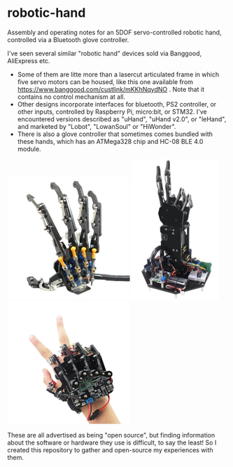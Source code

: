 # robotic-hand

Assembly and operating notes for an 5DOF servo-controlled robotic hand, controlled via a Bluetooth glove controller.

I've seen several similar "robotic hand" devices sold via Banggood, AliExpress etc.
 - Some of them are litte more than a lasercut articulated frame in which five servo motors can be housed, like this one available from https://www.banggood.com/custlink/mKKhNqydNO . Note that it contains no control mechanism at all.
 - Other designs incorporate interfaces for bluetooth, PS2 controller, or other inputs, controlled by Raspberry Pi, micro:bit, or STM32. I've encountered versions described as "uHand", "uHand v2.0", or "leHand", and marketed by "Lobot", "LowanSoul" or "HiWonder".
  - There is also a glove controller that sometimes comes bundled with these hands, which has an ATMega328 chip and HC-08 BLE 4.0 module.
 
<p float="left">
<img src="images/hand.jpg" width="280" />
<img src="images/LOBOT-Bionic-Robot-Hand.jpg" width="200" />
<img src="images/lowansoul_glove_controller.jpg" width="280" />
</p>

These are all advertised as being "open source", but finding information about the software or hardware they use is difficult, to say the least! So I created this repository to gather and open-source my experiences with them.

